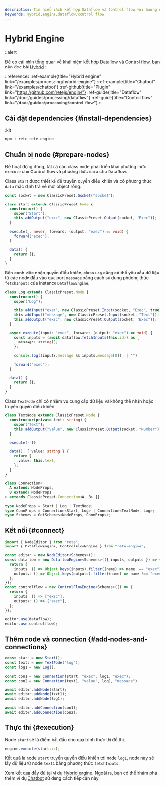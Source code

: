 ```yaml
---
description: Tìm hiểu cách kết hợp Dataflow và Control flow với hướng dẫn này. Làm theo từng bước để gán một số socket làm nguồn dữ liệu và một số socket cho phương pháp control flow
keywords: hybrid,engine,dataflow,control flow
---
```


# Hybrid Engine

::alert

Để có cái nhìn tổng quan về khái niệm kết hợp Dataflow và Control flow, bạn nên đọc bài [Hybrid](/docs/concepts/engine#hybrid)
::

::references
:ref-example{title="Hybrid engine" link="/examples/processing/hybrid-engine"}
:ref-example{title="Chatbot" link="/examples/chatbot"}
:ref-github{title="Plugin" link="https://github.com/retejs/engine"}
:ref-guide{title="Dataflow" link="/docs/guides/processing/dataflow"}
:ref-guide{title="Control flow" link="/docs/guides/processing/control-flow"}
::

## Cài đặt dependencies {#install-dependencies}

:kit

```bash
npm i rete rete-engine
```

## Chuẩn bị node {#prepare-nodes}

Để hoạt động đúng, tất cả các class node phải triển khai phương thức `execute` cho Control flow và phương thức `data` cho Dataflow.

Class `Start` được thiết kế để truyền quyền điều khiển và có phương thức `data` mặc định trả về một object rỗng.

```ts
const socket = new ClassicPreset.Socket("socket");

class Start extends ClassicPreset.Node {
  constructor() {
    super("Start");
    this.addOutput("exec", new ClassicPreset.Output(socket, "Exec"));
  }

  execute(_: never, forward: (output: "exec") => void) {
    forward("exec");
  }

  data() {
    return {};
  }
}
```

Bên cạnh việc nhận quyền điều khiển, class `Log` cũng có thể yêu cầu dữ liệu từ các node đầu vào qua port `message` bằng cách sử dụng phương thức `fetchInputs` của instance `DataflowEngine`.

```ts
class Log extends ClassicPreset.Node {
  constructor() {
    super("Log");

    this.addInput("exec", new ClassicPreset.Input(socket, "Exec", true));
    this.addInput("message", new ClassicPreset.Input(socket, "Text"));
    this.addOutput("exec", new ClassicPreset.Output(socket, "Exec"));
  }

  async execute(input: "exec", forward: (output: "exec") => void) {
    const inputs = (await dataflow.fetchInputs(this.id)) as {
      message: string[];
    };

    console.log((inputs.message && inputs.message[0]) || "");

    forward("exec");
  }

  data() {
    return {};
  }
}
```

Class `TextNode` chỉ có nhiệm vụ cung cấp dữ liệu và không thể nhận hoặc truyền quyền điều khiển.

```ts
class TextNode extends ClassicPreset.Node {
  constructor(private text: string) {
    super("Text");
    this.addOutput("value", new ClassicPreset.Output(socket, "Number"));
  }

  execute() {}

  data(): { value: string } {
    return {
      value: this.text,
    };
  }
}

class Connection<
  A extends NodeProps,
  B extends NodeProps
> extends ClassicPreset.Connection<A, B> {}

type NodeProps = Start | Log | TextNode;
type ConnProps = Connection<Start, Log> | Connection<TextNode, Log>;
type Schemes = GetSchemes<NodeProps, ConnProps>;
```

## Kết nối {#connect}

```ts
import { NodeEditor } from "rete";
import { DataflowEngine, ControlFlowEngine } from "rete-engine";

const editor = new NodeEditor<Schemes>();
const dataflow = new DataflowEngine<Schemes>(({ inputs, outputs }) => {
  return {
    inputs: () => Object.keys(inputs).filter((name) => name !== "exec"),
    outputs: () => Object.keys(outputs).filter((name) => name !== "exec"),
  };
});
const controlflow = new ControlFlowEngine<Schemes>(() => {
  return {
    inputs: () => ["exec"],
    outputs: () => ["exec"],
  };
});

editor.use(dataflow);
editor.use(controlflow);
```

## Thêm node và connection {#add-nodes-and-connections}

```ts
const start = new Start();
const text1 = new TextNode("log");
const log1 = new Log();

const con1 = new Connection(start, "exec", log1, "exec");
const con2 = new Connection(text1, "value", log1, "message");

await editor.addNode(start);
await editor.addNode(text1);
await editor.addNode(log1);

await editor.addConnection(con1);
await editor.addConnection(con2);
```

## Thực thi {#execution}

Node `start` sẽ là điểm bắt đầu cho quá trình thực thi đồ thị.

```ts
engine.execute(start.id);
```

Kết quả là node `start` truyền quyền điều khiển tới node `log1`, node này sẽ lấy dữ liệu từ node `text1` bằng phương thức `fetchInputs`.

Xem kết quả đầy đủ tại ví dụ [Hybrid engine](/examples/processing/hybrid-engine). Ngoài ra, bạn có thể khám phá thêm ví dụ [Chatbot](/examples/chatbot) sử dụng cách tiếp cận này.
